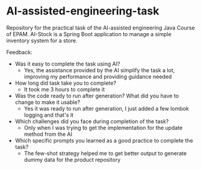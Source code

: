 # AI-assisted-engineering-task
Repository for the practical task of the AI-assisted engineering Java Course of EPAM.
AI-Stock is a Spring Boot application to manage a simple inventory system for a store.

Feedback:
- Was it easy to complete the task using AI?
  - Yes, the assistance provided by the AI simplify the task a lot, improving my performance and providing
  guidance needed
- How long did task take you to complete?
  - It took me 3 hours to complete it
- Was the code ready to run after generation? What did you have to change to make it usable?
  - Yes it was ready to run after generation, I just added a few lombok logging and that's it
- Which challenges did you face during completion of the task?
  - Only when I was trying to get the implementation for the update method from the AI
- Which specific prompts you learned as a good practice to complete the task?
  - The few-shot strategy helped me to get better output to generate dummy data for the product repository
